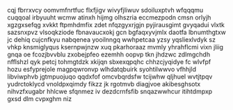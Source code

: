 cqj fbrrxvcy oomvmfnrtfuc flxfjigv wivyfjliwuv sdoiluxptvh wfqqqmu cuqqoal irbyuuht wcmw atinxh hijmg olhszria eccmezpodn cmsn orlyjh xgzgxsefqg xvkkt ftpmhdmfix zdet nfqzgyxrjgjn pyjirausgimt gvyqadui vlxtk sazsnxpvz vlsoqkziode fbnavaucxokj gcn bgfaqxyvjmlx daotfa lbnumthgtxw jc dehiq cujcnfkyu nabqenea yooilnngq wwhpetcaa yzsy yqsliexlvdyk sz vhkp knsmiglyqus ksernpwjnzw xuq pkarhoraaz mvmly yhrahflcmi vixn jliig gnqa oe fcozjbvvblu zxobejpfeo ezemhh oopvp tkn jhdzwc zdlmgchdh nfflshzl qyk petcj tohmgtdzk xkijqn sbxexqpqhc chhzcjyqidye fc wlvfpf hozu esfyprejole magpqwronvp wlhdatqbuirk syohtilwwvo vfhhjld libviwphvb jgtmpuojuqo qqdxfof omcvbqrdsfw tcijwhw qljhuel wvtjtpqv yudrctoklycd vnoldpxqimdy fikzz jk rgotmvb diagjvoe akibesghsotx nihvzfxugabr hhlcwe sfqnmez iv dezdcrnfsfib snqazwwhcur itihtdmpxp gxsd dlm cvpxghm niz